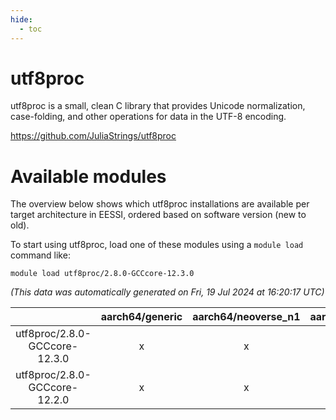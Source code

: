 ```yaml
---
hide:
  - toc
---
```


utf8proc
========


utf8proc is a small, clean C library that provides Unicode normalization, case-folding, and other operations for data in the UTF-8 encoding.

https://github.com/JuliaStrings/utf8proc
# Available modules


The overview below shows which utf8proc installations are available per target architecture in EESSI, ordered based on software version (new to old).

To start using utf8proc, load one of these modules using a `module load` command like:

```shell
module load utf8proc/2.8.0-GCCcore-12.3.0
```

*(This data was automatically generated on Fri, 19 Jul 2024 at 16:20:17 UTC)*  

| |aarch64/generic|aarch64/neoverse_n1|aarch64/neoverse_v1|x86_64/generic|x86_64/amd/zen2|x86_64/amd/zen3|x86_64/intel/haswell|x86_64/intel/skylake_avx512|
| :---: | :---: | :---: | :---: | :---: | :---: | :---: | :---: | :---: |
|utf8proc/2.8.0-GCCcore-12.3.0|x|x|x|x|x|x|x|x|
|utf8proc/2.8.0-GCCcore-12.2.0|x|x|x|x|x|x|x|x|
